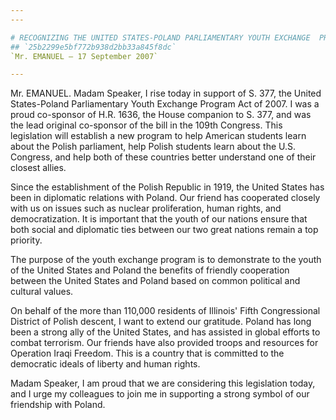 ```yaml
---
---

# RECOGNIZING THE UNITED STATES-POLAND PARLIAMENTARY YOUTH EXCHANGE  PROGRAM
## `25b2299e5bf772b938d2bb33a845f8dc`
`Mr. EMANUEL — 17 September 2007`

---
```



Mr. EMANUEL. Madam Speaker, I rise today in support of S. 377, the 
United States-Poland Parliamentary Youth Exchange Program Act of 2007. 
I was a proud co-sponsor of H.R. 1636, the House companion to S. 377, 
and was the lead original co-sponsor of the bill in the 109th Congress. 
This legislation will establish a new program to help American students 
learn about the Polish parliament, help Polish students learn about the 
U.S. Congress, and help both of these countries better understand one 
of their closest allies.

Since the establishment of the Polish Republic in 1919, the United 
States has been in diplomatic relations with Poland. Our friend has 
cooperated closely with us on issues such as nuclear proliferation, 
human rights, and democratization. It is important that the youth of 
our nations ensure that both social and diplomatic ties between our two 
great nations remain a top priority.

The purpose of the youth exchange program is to demonstrate to the 
youth of the United States and Poland the benefits of friendly 
cooperation between the United States and Poland based on common 
political and cultural values.

On behalf of the more than 110,000 residents of Illinois' Fifth 
Congressional District of Polish descent, I want to extend our 
gratitude. Poland has long been a strong ally of the United States, and 
has assisted in global efforts to combat terrorism. Our friends have 
also provided troops and resources for Operation Iraqi Freedom. This is 
a country that is committed to the democratic ideals of liberty and 
human rights.

Madam Speaker, I am proud that we are considering this legislation 
today, and I urge my colleagues to join me in supporting a strong 
symbol of our friendship with Poland.
